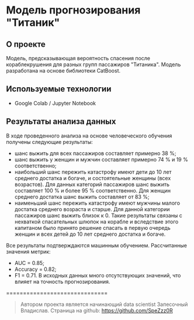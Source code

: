 # Модель прогнозирования "Титаник"


## О проекте
Модель, предсказывающая вероятность спасения после кораблекрушения для разных групп пассажиров "Титаника". Модель разработана на основе библиотеки CatBoost.


## Используемые технологии
- Google Colab / Jupyter Notebook


## Результаты анализа данных	
В ходе проведенного анализа на основе человеческого обучения получены следующие результаты:
- шанс выжить для всех пассажиров составляет примерно 38 %;
- шанс выжить у женщин и мужчин составляет примерно 74 % и 19 % соответственно;
- наибольший шанс пережить катастрофу имеют дети до 10 лет среднего достатка и богаче, и состоятельные женщины (всех возрастов). Для данных категорий пассажиров шанс выжить составляет 100 % и более 95 % соответственно. Для женщин среднего достатка шанс выжить составляет от 83 %;
- наименьший шанс пережить катастрофу имеют мужчины малого достатка среднего возраста и старше. Для данной категории пассажиров шанс выжить близок к 0.
Такие результаты связаны с нехваткой спасательных шлюпок на корабле и вследствие этого капитаном было принято решение спасать в первую очередь женщин и всех детей до 10 лет среднего достатка и богаче.
	
Все результаты подтверждаются машинным обучением. 
Рассчитанные значения метрик:
- AUC = 0.85; 
- Accuracy = 0.82; 
- F1 = 0.71.
  В исходных данных много отсутствующих значений, что влияет на точность прогнозирования.



==============================

> Автором проекта является начинающий data scientist
> Запесочный Владислав. 
> Страница на github: https://github.com/SpeZzz0R  
> 
